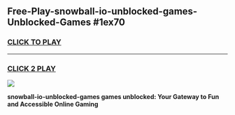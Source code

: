 
## Free-Play-snowball-io-unblocked-games-Unblocked-Games #1ex70
<h3>
<a href="https://news.freeplayer.one?title=snowball-io-unblocked-games&ref=8M">CLICK TO PLAY</a></h3>
<hr>

<h3>
<a href="https://news.freeplayer.one?title=snowball-io-unblocked-games&ref=8M">CLICK 2 PLAY</a>
  
</h3>

<a href="https://news.freeplayer.one?title=snowball-io-unblocked-games&ref=8M"><img src="https://clearcache.store/games.png"></a>


**snowball-io-unblocked-games games unblocked: Your Gateway to Fun and Accessible Online Gaming**
